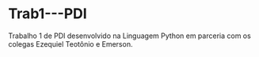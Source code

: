 # Trab1---PDI
Trabalho 1 de PDI desenvolvido na Linguagem Python em parceria com os colegas Ezequiel Teotônio e Emerson.
